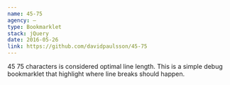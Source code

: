```yaml
---
name: 45-75
agency: —
type: Bookmarklet
stack: jQuery
date: 2016-05-26
link: https://github.com/davidpaulsson/45-75
---
```


45 75 characters is considered optimal line length. This is a simple debug bookmarklet that highlight where line breaks should happen.
